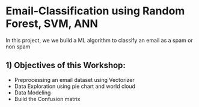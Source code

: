 # Email-Classification using Random Forest, SVM, ANN
In this project, we we build a ML algorithm to classify an email as a spam or non spam 

## 1) Objectives of this Workshop:

- Preprocessing an email dataset using Vectorizer
- Data Exploration using pie chart and world cloud
- Data Modeling
- Build the Confusion matrix
